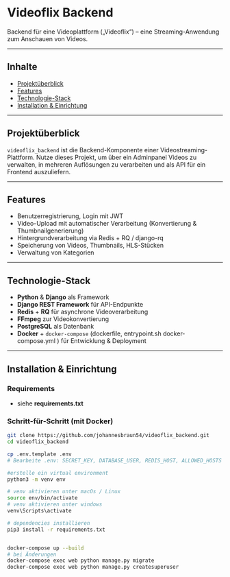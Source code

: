 # Videoflix Backend

Backend für eine Videoplattform („Videoflix“) – eine Streaming-Anwendung zum Anschauen von Videos.

---

##  Inhalte

- [Projektüberblick](#projektüberblick)  
- [Features](#features)  
- [Technologie-Stack](#technologie-stack)  
- [Installation & Einrichtung](#installation--einrichtung)  

---

## Projektüberblick  
`videoflix_backend` ist die Backend-Komponente einer Videostreaming-Plattform. Nutze dieses Projekt, um über ein Adminpanel Videos zu verwalten, in mehreren Auflösungen zu verarbeiten und als API für ein Frontend auszuliefern.

---

## Features

- Benutzerregistrierung, Login mit JWT
- Video-Upload mit automatischer Verarbeitung (Konvertierung & Thumbnailgenerierung)
- Hintergrundverarbeitung via Redis + RQ / django-rq  
- Speicherung von Videos, Thumbnails, HLS-Stücken  
- Verwaltung von Kategorien  

---

## Technologie-Stack

- **Python** & **Django** als Framework
- **Django REST Framework** für API-Endpunkte  
- **Redis** + **RQ** für asynchrone Videoverarbeitung
- **FFmpeg** zur Videokonvertierung
- **PostgreSQL** als Datenbank  
- **Docker** + `docker-compose` (dockerfile, entrypoint.sh docker-compose.yml ) für Entwicklung & Deployment

---

## Installation & Einrichtung

### Requirements

- siehe **requirements.txt**

### Schritt-für-Schritt (mit Docker)

```bash
git clone https://github.com/johannesbraun54/videoflix_backend.git
cd videoflix_backend

cp .env.template .env
# Bearbeite .env: SECRET_KEY, DATABASE_USER, REDIS_HOST, ALLOWED_HOSTS etc.

#erstelle ein virtual environment
python3 -m venv env

# venv aktivieren unter macOs / Linux
source env/bin/activate
# venv aktivieren unter windows
venv\Scripts\activate

# dependencies installieren
pip3 install -r requirements.txt 


docker-compose up --build
# bei Änderungen
docker-compose exec web python manage.py migrate
docker-compose exec web python manage.py createsuperuser